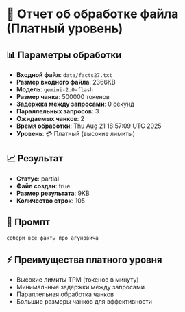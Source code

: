 # 🚀 Отчет об обработке файла (Платный уровень)

## 📊 Параметры обработки
- **Входной файл**: `data/facts27.txt`
- **Размер входного файла**: 2366KB
- **Модель**: `gemini-2.0-flash`
- **Размер чанка**: 500000 токенов
- **Задержка между запросами**: 0 секунд
- **Параллельных запросов**: 3
- **Ожидаемых чанков**: 2
- **Время обработки**: Thu Aug 21 18:57:09 UTC 2025
- **Уровень**: 💳 Платный (высокие лимиты)

## 📈 Результат
- **Статус**: partial
- **Файл создан**: true
- **Размер результата**: 9KB
- **Количество строк**: 105

## 💭 Промпт
```
собери все факты про агуновича
```

## ⚡ Преимущества платного уровня
- Высокие лимиты TPM (токенов в минуту)
- Минимальные задержки между запросами
- Параллельная обработка чанков
- Большие размеры чанков для эффективности
